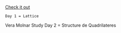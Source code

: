 
[Check it out](https://vladart.netlify.app/)
    
    Day 1 = Lattice

Vera Molnar Study
    Day 2 = Structure de Quadrilateres
